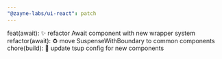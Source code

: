 ```yaml
---
"@zayne-labs/ui-react": patch
---
```


feat(await): ✨ refactor Await component with new wrapper system
refactor(await): ♻️ move SuspenseWithBoundary to common components
chore(build): 🔧 update tsup config for new components
